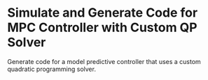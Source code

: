 # **Simulate and Generate Code for MPC Controller with Custom QP Solver**

Generate code for a model predictive controller that uses a custom quadratic programming solver.
